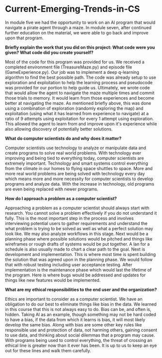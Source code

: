 # **Current-Emerging-Trends-in-CS**

In module five we had the opportunity to work on an AI program that would navigate a pirate agent through a maze. In module seven, after continued further education on the material, we were able to go back and improve upon that program. 

**Briefly explain the work that you did on this project: What code were you given? What code did you create yourself?**

Most of the code for this program was provided for us. We received a completed environment file (TreasureMaze.py) and episode file (GameExperience.py). Our job was to implement a deep q-learning algorithm to find the best possible path. The code was already setup to use exploration and exploitation to help the learning process and pseudocode was provided for our portion to help guide us. Ultimately, we wrote code that would allow the agent to navigate the maze multiple times and commit those trials to memory. It would learn from those experiences and become better at navigating the maze. As mentioned briefly above, this was done using a combination of exploration (randomly exploring the map) and exploitation (using what it has learned from experience to navigate) at a ratio of 9 attempts using exploitation for every 1 attempt using exploration. This allowed the agent to learn from and improve upon it's experience while also allowing discovery of potentially better solutions.

**What do computer scientists do and why does it matter?**

Computer scientists use technology to analyze or manipulate data and create programs to solve real world problems. With technology ever improving and being tied to everything today, computer scientists are extremely important. Technology and smart systems control everything from the climate in our homes to flying space shuttles to space. More and more real world problems are being solved with technology every day which means more and more necessity for computer scientists to develop programs and analyze data. With the increase in technology, old programs are even being replaced with newer programs. 

**How do I approach a problem as a computer scientist?**

Approaching a problem as a computer scientist should always start with research. You cannot solve a problem effectively if you do not understand it fully. This is the most important step in the process and involves interviewing potential users to gather requirements and understand the what problem is trying to be solved as well as what a perfect solution may look like. We may also analyze workflows in this stage. Next would be a planning phase where possible solutions would be pitched and things like wireframes or rough drafts of systems would be put together. A lan for a schedule is also usually made to chart a clear path to the goal. Next is development and implementation. This is where most time is spent building the solution that was agreed upon in the planning phase. We would follow that with robust testing including user acceptance testing. After implementation is the maintenance phase which would last the lifetime of the program. Here is where bugs would be addressed and updates for things like new features would be implemented.

**What are my ethical responsibilities to the end user and the organization?**

Ethics are important to consider as a computer scientist. We have an obligation to do our best to eliminate things like bias in the data. We learned in this course that this is not always easy to do. Bias can be, and often is, hidden. Taking AI as an example, though something may not be hard coded to have a bias, if the data from which it learns is bias, it will most likely develop the same bias. Along with bias are some other key rules like responsible use and protection of data, not harming others, gaining consent to use data, and thinking about social dilemmas that a program may cause. With programs being used to control everything, the threat of crossing an ethical line is greater now than it ever has been. It is up to us to keep an eye out for these lines and walk them carefully.
